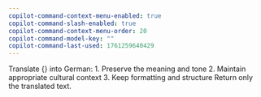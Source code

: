 ```yaml
---
copilot-command-context-menu-enabled: true
copilot-command-slash-enabled: true
copilot-command-context-menu-order: 20
copilot-command-model-key: ""
copilot-command-last-used: 1761259640429
---
```

Translate {} into German:
    1. Preserve the meaning and tone
    2. Maintain appropriate cultural context
    3. Keep formatting and structure
    Return only the translated text.